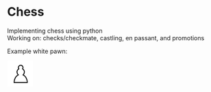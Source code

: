 # Chess
Implementing chess using python <br/>
Working on: checks/checkmate, castling, en passant, and promotions

<p>Example white pawn:</p>
<img src = "images/Chess_plt60.png" width = 60>
